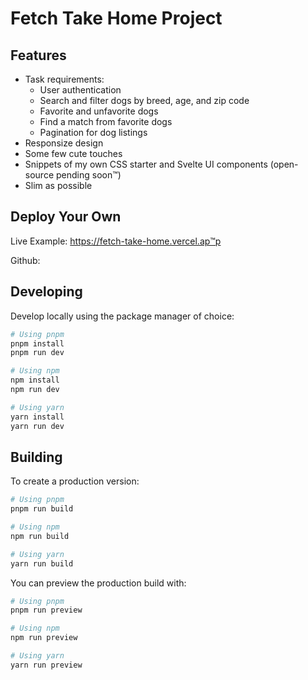 # Fetch Take Home Project

## Features

- Task requirements:
    - User authentication
    - Search and filter dogs by breed, age, and zip code
    - Favorite and unfavorite dogs
    - Find a match from favorite dogs
    - Pagination for dog listings
- Responsize design
- Some few cute touches
- Snippets of my own CSS starter and Svelte UI components (open-source pending soon™️)
- Slim as possible

## Deploy Your Own

Live Example: https://fetch-take-home.vercel.ap™️p

Github:

## Developing

Develop locally using the package manager of choice:

```bash
# Using pnpm
pnpm install
pnpm run dev

# Using npm
npm install
npm run dev

# Using yarn
yarn install
yarn run dev
```

## Building

To create a production version:

```bash
# Using pnpm
pnpm run build

# Using npm
npm run build

# Using yarn
yarn run build
```

You can preview the production build with:

```bash
# Using pnpm
pnpm run preview

# Using npm
npm run preview

# Using yarn
yarn run preview
```
